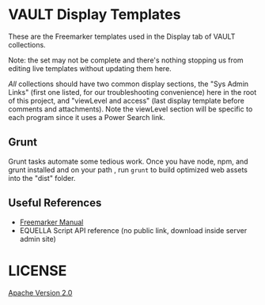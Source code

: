 # VAULT Display Templates

These are the Freemarker templates used in the Display tab of VAULT collections.

Note: the set may not be complete and there's nothing stopping us from editing live templates without updating them here.

_All_ collections should have two common display sections, the "Sys Admin Links" (first one listed, for our troubleshooting convenience) here in the root of this project, and "viewLevel and access" (last display template before comments and attachments). Note the viewLevel section will be specific to each program since it uses a Power Search link.

## Grunt

Grunt tasks automate some tedious work. Once you have node, npm, and grunt installed and on your path , run `grunt` to build optimized web assets into the "dist" folder.

## Useful References

- [Freemarker Manual](http://freemarker.org/docs/)
- EQUELLA Script API reference (no public link, download inside server admin site)

# LICENSE

[Apache Version 2.0](http://www.apache.org/licenses/LICENSE-2.0)
